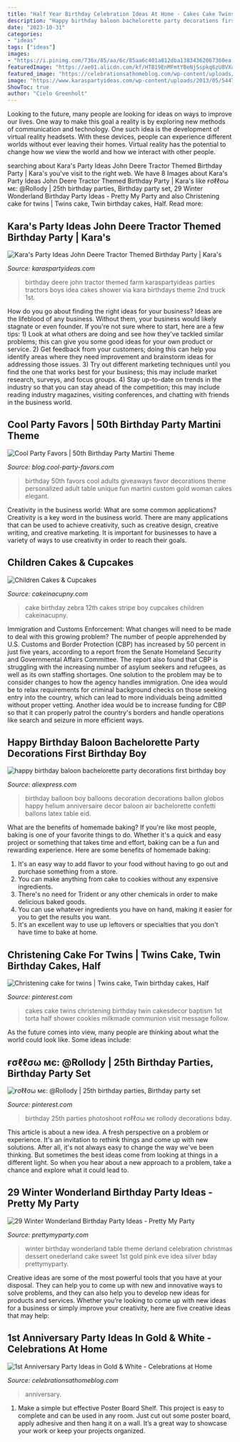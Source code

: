 ```yaml
---
title: "Half Year Birthday Celebration Ideas At Home - Cakes Cake Twins Christening Birthday Twin Cakesdecor Baptism 1st Torta Half Shower Cookies Milkmade Communion Visit Message Follow"
description: "Happy birthday baloon bachelorette party decorations first birthday boy"
date: "2023-10-31"
categories:
- "ideas"
tags: ["ideas"]
images:
- "https://i.pinimg.com/736x/85/aa/6c/85aa6c401a812dba13834362067360ea.jpg"
featuredImage: "https://ae01.alicdn.com/kf/HTB19EnMFmtYBeNjSspkq6zU8VXag/happy-birthday-baloon-bachelorette-party-decorations-first-birthday-boy-party-ballon-helium-birthday-decoration-confetti-balloon.jpg"
featured_image: "https://celebrationsathomeblog.com/wp-content/uploads/2016/09/anniversary-party-bubbly-7.jpg"
image: "https://www.karaspartyideas.com/wp-content/uploads/2013/05/544756_370885929687446_785605426_n_zpsa91eb26a_600x900.jpg"
ShowToc: true
author: "Cielo Greenholt"
---
```



Looking to the future, many people are looking for ideas on ways to improve our lives. One way to make this goal a reality is by exploring new methods of communication and technology. One such idea is the development of virtual reality headsets. With these devices, people can experience different worlds without ever leaving their homes. Virtual reality has the potential to change how we view the world and how we interact with other people.

	

		
searching about Kara&#039;s Party Ideas John Deere Tractor Themed Birthday Party | Kara&#039;s you've visit to the right web. We have 8 Images about Kara&#039;s Party Ideas John Deere Tractor Themed Birthday Party | Kara&#039;s like ғσℓℓσω мє: @Rollody | 25th birthday parties, Birthday party set, 29 Winter Wonderland Birthday Party Ideas - Pretty My Party and also Christening cake for twins | Twins cake, Twin birthday cakes, Half. Read more:
		
    
## Kara&#039;s Party Ideas John Deere Tractor Themed Birthday Party | Kara&#039;s

<img loading=lazy src="https://www.karaspartyideas.com/wp-content/uploads/2013/05/544756_370885929687446_785605426_n_zpsa91eb26a_600x900.jpg" onerror="this.onerror=null;this.src='https://tse2.mm.bing.net/th?id=OIP.QYKITm1r-40SYsJtLdfDcAHaLH&amp;pid=15.1';" alt="Kara&#039;s Party Ideas John Deere Tractor Themed Birthday Party | Kara&#039;s">

_Source: karaspartyideas.com_

>birthday deere john tractor themed farm karaspartyideas parties tractors boys idea cakes shower via kara birthdays theme 2nd truck 1st. 

	

How do you go about finding the right ideas for your business?
Ideas are the lifeblood of any business. Without them, your business would likely stagnate or even founder. If you're not sure where to start, here are a few tips: 1) Look at what others are doing and see how they've tackled similar problems; this can give you some good ideas for your own product or service. 2) Get feedback from your customers; doing this can help you identify areas where they need improvement and brainstorm ideas for addressing those issues. 3) Try out different marketing techniques until you find the one that works best for your business; this may include market research, surveys, and focus groups. 4) Stay up-to-date on trends in the industry so that you can stay ahead of the competition; this may include reading industry magazines, visiting conferences, and chatting with friends in the business world.

    
## Cool Party Favors | 50th Birthday Party Martini Theme

<img loading=lazy src="http://blog.cool-party-favors.com/wp-content/uploads/2014/04/50th-birthday-favors.png" onerror="this.onerror=null;this.src='https://tse3.mm.bing.net/th?id=OIP.5yU8Xpcfm2Vvk6xoHEvMLwHaK9&amp;pid=15.1';" alt="Cool Party Favors | 50th Birthday Party Martini Theme">

_Source: blog.cool-party-favors.com_

>birthday 50th favors cool adults giveaways favor decorations theme personalized adult table unique fun martini custom gold woman cakes elegant. 

	

Creativity in the business world: What are some common applications?
Creativity is a key word in the business world. There are many applications that can be used to achieve creativity, such as creative design, creative writing, and creative marketing. It is important for businesses to have a variety of ways to use creativity in order to reach their goals.

    
## Children Cakes &amp; Cupcakes

<img loading=lazy src="http://cakeinacupny.com/wp-content/uploads/2013/01/12-Blue-and-black-zebra-stripe-0016-2-640x511.jpg" onerror="this.onerror=null;this.src='https://tse4.mm.bing.net/th?id=OIP.bepyeumXtEmvzykZuMZkTAHaF6&amp;pid=15.1';" alt="Children Cakes &amp; Cupcakes">

_Source: cakeinacupny.com_

>cake birthday zebra 12th cakes stripe boy cupcakes children cakeinacupny. 

	

Immigration and Customs Enforcement: What changes will need to be made to deal with this growing problem?
The number of people apprehended by U.S. Customs and Border Protection (CBP) has increased by 50 percent in just five years, according to a report from the Senate Homeland Security and Governmental Affairs Committee. The report also found that CBP is struggling with the increasing number of asylum seekers and refugees, as well as its own staffing shortages.
One solution to the problem may be to consider changes to how the agency handles immigration. One idea would be to relax requirements for criminal background checks on those seeking entry into the country, which can lead to more individuals being admitted without proper vetting. Another idea would be to increase funding for CBP so that it can properly patrol the country's borders and handle operations like search and seizure in more efficient ways.

    
## Happy Birthday Baloon Bachelorette Party Decorations First Birthday Boy

<img loading=lazy src="https://ae01.alicdn.com/kf/HTB19EnMFmtYBeNjSspkq6zU8VXag/happy-birthday-baloon-bachelorette-party-decorations-first-birthday-boy-party-ballon-helium-birthday-decoration-confetti-balloon.jpg" onerror="this.onerror=null;this.src='https://tse1.mm.bing.net/th?id=OIP.Sxo2GyIw347plsH1L4vvYgHaHa&amp;pid=15.1';" alt="happy birthday baloon bachelorette party decorations first birthday boy">

_Source: aliexpress.com_

>birthday balloon boy balloons decoration decorations ballon globos happy helium anniversaire decor baloon air bachelorette confetti ballons latex table eid. 

	

What are the benefits of homemade baking?
If you're like most people, baking is one of your favorite things to do. Whether it's a quick and easy project or something that takes time and effort, baking can be a fun and rewarding experience. Here are some benefits of homemade baking: 
1) It's an easy way to add flavor to your food without having to go out and purchase something from a store. 
2) You can make anything from cake to cookies without any expensive ingredients. 
3) There's no need for Trident or any other chemicals in order to make delicious baked goods. 
4) You can use whatever ingredients you have on hand, making it easier for you to get the results you want. 
5) It's an excellent way to use up leftovers or specialties that you don't have time to bake at home.

    
## Christening Cake For Twins | Twins Cake, Twin Birthday Cakes, Half

<img loading=lazy src="https://i.pinimg.com/736x/52/3a/fa/523afa2c968479da3838b929bfbbf092--twin-birthday-birthday-cakes.jpg" onerror="this.onerror=null;this.src='https://tse4.mm.bing.net/th?id=OIP.wEdVH33ODZdHAaFMPKoHtgHaJ4&amp;pid=15.1';" alt="Christening cake for twins | Twins cake, Twin birthday cakes, Half">

_Source: pinterest.com_

>cakes cake twins christening birthday twin cakesdecor baptism 1st torta half shower cookies milkmade communion visit message follow. 

	

As the future comes into view, many people are thinking about what the world could look like. Some ideas include: 

    
## ғσℓℓσω мє: @Rollody | 25th Birthday Parties, Birthday Party Set

<img loading=lazy src="https://i.pinimg.com/736x/85/aa/6c/85aa6c401a812dba13834362067360ea.jpg" onerror="this.onerror=null;this.src='https://tse4.mm.bing.net/th?id=OIP.Kgxj6rxh_Q8wpLqqxdU41gHaJQ&amp;pid=15.1';" alt="ғσℓℓσω мє: @Rollody | 25th birthday parties, Birthday party set">

_Source: pinterest.com_

>birthday 25th parties photoshoot ғσℓℓσω мє rollody decorations bday. 

	

This article is about a new idea. A fresh perspective on a problem or experience. It's an invitation to rethink things and come up with new solutions. After all, it's not always easy to change the way we've been thinking. But sometimes the best ideas come from looking at things in a different light. So when you hear about a new approach to a problem, take a chance and explore what it could lead to.

    
## 29 Winter Wonderland Birthday Party Ideas - Pretty My Party

<img loading=lazy src="https://www.prettymyparty.com/wp-content/uploads/2017/09/Winter-Onederland-Tablescape-Details.jpg" onerror="this.onerror=null;this.src='https://tse2.mm.bing.net/th?id=OIP.zjJbfGUKNAOhVegytjwPTwHaJ4&amp;pid=15.1';" alt="29 Winter Wonderland Birthday Party Ideas - Pretty My Party">

_Source: prettymyparty.com_

>winter birthday wonderland table theme derland celebration christmas dessert onederland cake sweet 1st gold pink eve idea silver bday prettymyparty. 

	

Creative ideas are some of the most powerful tools that you have at your disposal. They can help you to come up with new and innovative ways to solve problems, and they can also help you to develop new ideas for products and services. Whether you’re looking to come up with new ideas for a business or simply improve your creativity, here are five creative ideas that may help: 

    
## 1st Anniversary Party Ideas In Gold &amp; White - Celebrations At Home

<img loading=lazy src="https://celebrationsathomeblog.com/wp-content/uploads/2016/09/anniversary-party-bubbly-7.jpg" onerror="this.onerror=null;this.src='https://tse2.mm.bing.net/th?id=OIP.0ethN-pBSRFlh9dnvbqmMQHaLH&amp;pid=15.1';" alt="1st Anniversary Party Ideas in Gold &amp; White - Celebrations at Home">

_Source: celebrationsathomeblog.com_

>anniversary. 

	

1. Make a simple but effective Poster Board Shelf. This project is easy to complete and can be used in any room. Just cut out some poster board, apply adhesive and then hang it on a wall. It’s a great way to showcase your work or keep your projects organized.

